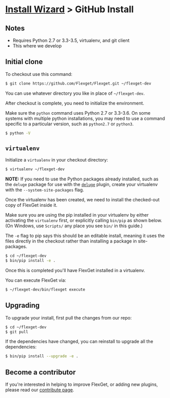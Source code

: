 # [Install Wizard](/InstallWizard) > GitHub Install
## Notes

 * Requires Python 2.7 or 3.3-3.5, virtualenv, and git client
 * This where we develop

## Initial clone
To checkout use this command:

```bash
$ git clone https://github.com/Flexget/Flexget.git ~/flexget-dev
```

You can use whatever directory you like in place of `~/flexget-dev`.

After checkout is complete, you need to initialize the environment.

Make sure the `python` command uses Python 2.7 or 3.3-3.6. On some systems with multiple python installations, you may need to use a command specific to a particular version, such as `python2.7` or `python3`.

```bash
$ python -V
```

## `virtualenv`
Initialize a `virtualenv` in your checkout directory:

```bash
$ virtualenv ~/flexget-dev
```
**NOTE:** If you need to use the Python packages already installed, such as the `deluge` package for use with the [`deluge`](/Plugins/deluge) plugin, create your virtualenv with the `--system-site-packages` flag.


Once the virtualenv has been created, we need to install the checked-out copy of FlexGet inside it.

Make sure you are using the pip installed in your virtualenv by either activating the `virtualenv` first, or explicitly calling `bin/pip` as shown below. (On Windows, use `Scripts/` any place you see `bin/` in this guide.)

The `-e` flag to pip says this should be an editable install, meaning it uses the files directly in the checkout rather than installing a package in site-packages.

```bash
$ cd ~/flexget-dev
$ bin/pip install -e .
```

Once this is completed you'll have FlexGet installed in a virtualenv.

You can execute FlexGet via:

```bash
$ ~/flexget-dev/bin/flexget execute
```

## Upgrading
To upgrade your install, first pull the changes from our repo:

```bash
$ cd ~/flexget-dev
$ git pull
```

If the dependencies have changed, you can reinstall to upgrade all the dependencies:

```bash
$ bin/pip install --upgrade -e .
```

## Become a contributor
If you're interested in helping to improve FlexGet, or adding new plugins, please read our [contribute page](/Contribute).

